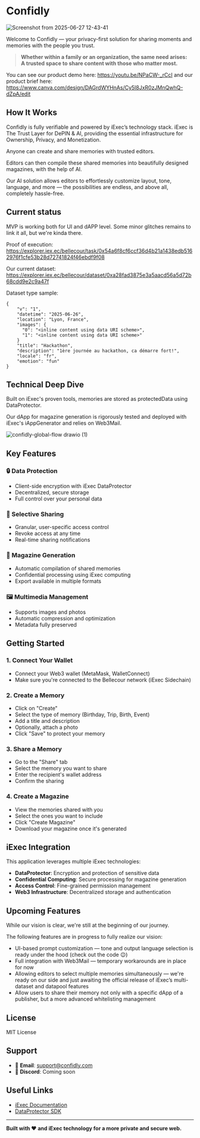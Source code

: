 # Confidly

![Screenshot from 2025-06-27 12-43-41](https://github.com/user-attachments/assets/69a6b24d-9b3b-4592-a9cf-7615a4446461)


Welcome to Confidly — your privacy-first solution for sharing moments and memories with the people you trust.

> **Whether within a family or an organization, the same need arises:**  
> **A trusted space to share content with those who matter most.**

You can see our product demo here: https://youtu.be/NPaCW-_rCcI and our product brief here: https://www.canva.com/design/DAGrdWYHnAs/Cy5l8JxR0zJMnQwhQ-dZpA/edit

## How It Works

Confidly is fully verifiable and powered by iExec’s technology stack. iExec is The Trust Layer for DePIN & AI, providing the essential infrastructure for Ownership, Privacy, and Monetization.

Anyone can create and share memories with trusted editors.

Editors can then compile these shared memories into beautifully designed magazines, with the help of AI.

Our AI solution allows editors to effortlessly customize layout, tone, language, and more — the possibilities are endless, and above all, completely hassle-free.



## Current status

MVP is working both for UI and dAPP level. Some minor glitches remains to link it all, but we're kinda there.

Proof of execution: https://explorer.iex.ec/bellecour/task/0x54a6f8cf6ccf36d4b21a1438edb5162976f1cfe53b28d72741824f46ebdf9f08 

Our current dataset: https://explorer.iex.ec/bellecour/dataset/0xa28fad3875e3a5aacd56a5d72b68cdd9e2c9a47f

Dataset type sample:
```
{
    "v": "1",
    "datetime": "2025-06-26",
    "location": "Lyon, France",
    "images": {
      "0": "<inline content using data URI scheme>", 
      "1": "<inline content using data URI scheme>"
    }
    "title": "Hackathon",
    "description": "1ère journée au hackathon, ca démarre fort!",
    "locale": "fr",
    "emotion": "fun"
}
```

## Technical Deep Dive

Built on iExec's proven tools, memories are stored as protectedData using DataProtector.

Our dApp for magazine generation is rigorously tested and deployed with iExec's iAppGenerator and relies on Web3Mail.

![confidly-global-flow drawio (1)](https://github.com/user-attachments/assets/71cb45bd-f907-4d6e-9c5f-4ae051bf522c)

## Key Features

### 🔒 Data Protection

- Client-side encryption with iExec DataProtector  
- Decentralized, secure storage  
- Full control over your personal data  

### 🤝 Selective Sharing

- Granular, user-specific access control  
- Revoke access at any time  
- Real-time sharing notifications  

### 📖 Magazine Generation

- Automatic compilation of shared memories  
- Confidential processing using iExec computing  
- Export available in multiple formats  

### 🖼️ Multimedia Management

- Supports images and photos  
- Automatic compression and optimization  
- Metadata fully preserved  

## Getting Started

### 1. Connect Your Wallet

- Connect your Web3 wallet (MetaMask, WalletConnect)  
- Make sure you're connected to the Bellecour network (iExec Sidechain)  

### 2. Create a Memory

- Click on "Create"  
- Select the type of memory (Birthday, Trip, Birth, Event)  
- Add a title and description  
- Optionally, attach a photo  
- Click "Save" to protect your memory  

### 3. Share a Memory

- Go to the "Share" tab  
- Select the memory you want to share  
- Enter the recipient's wallet address  
- Confirm the sharing  

### 4. Create a Magazine

- View the memories shared with you  
- Select the ones you want to include  
- Click "Create Magazine"  
- Download your magazine once it's generated  

## iExec Integration

This application leverages multiple iExec technologies:

- **DataProtector**: Encryption and protection of sensitive data  
- **Confidential Computing**: Secure processing for magazine generation  
- **Access Control**: Fine-grained permission management  
- **Web3 Infrastructure**: Decentralized storage and authentication  

## Upcoming Features

While our vision is clear, we're still at the beginning of our journey.

The following features are in progress to fully realize our vision:

- UI-based prompt customization — tone and output language selection is ready under the hood (check out the code 😉)  
- Full integration with Web3Mail — temporary workarounds are in place for now  
- Allowing editors to select multiple memories simultaneously — we're ready on our side and just awaiting the official release of iExec’s multi-dataset and datapool features
- Allow users to share their memory not only with a specific dApp of a publisher, but a more advanced whitelisting management

## License

MIT License

## Support

- 📧 **Email**: support@confidly.com  
- 💬 **Discord**: Coming soon

## Useful Links

- [iExec Documentation](https://docs.iex.ec/)  
- [DataProtector SDK](https://tools.docs.iex.ec/tools/dataProtector/getting-started)  

---

**Built with ❤️ and iExec technology for a more private and secure web.**
